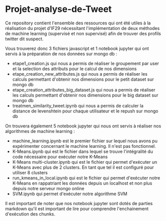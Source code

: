 # Projet-analyse-de-Tweet
Ce repository contient l'ensemble des ressources qui ont été utiles à la réalisation du projet d'IF29 nécessitant l'implémentation de deux méthodes de machine learning (supervisé et non supervisé) afin de trouver des profils twitter dit suspect. 

Vous trouverez donc 3 fichiers javascript et 1 notebook jupyter qui ont servis à la préparation de nos données sur mongo db :
- etape1_creation.js qui nous a permis de réaliser le groupement par user et la selection des attributs pour le calcul de nos dimensions
- etape_creation_new_attributes.js qui nous a permis de réaliser les calculs permettant d'obtenir nos dimensions pour le petit dataset sur mongo db
- etape_creation_attributes_big_dataset.js qui nous a permis de réaliser les calculs permettant d'obtenir nos dimensions pour le big dataset sur mongo db
- treatmen_similarity_tweet.ipynb qui nous a permis de calculer la distance de levenshtein pour chaque utilisateur et le repush sur mongo db

On trouvera également 5 notebook jupyter qui nous ont servis à réaliser nos algorithmes de machine learning :
- machine_learning.ipynb est le premier fichier sur lequel nous avons pu expérimenter concernant le machine learning. Il n'est pas fonctionnel. 
- K-Means.ipynb qui est le fichier dans lequel se trouve l'intégralité du code nécessaire pour exécuter notre K-Means 
- K-Means multi-cluster.ipynb qui est le fichier qui permet d'exécuter un K-Means avec plus de 2 clusters. En tant que tel il est configuré pour utiliser 8 clusters
- run_kmeans_in_local.ipynb qui est le fichier qui permet d'exécuter notre K-Means en rappatriant les données depuis un localhost et non plus depuis notre serveur mongo online
- SVM.ipynb qui permet d'exécuter notre algorithme SVM

Il est important de noter que nos notebook jupyter sont dotés de parties markdown qu'il est important de lire pour comprendre l'enchainement d'exécution des chunks.
